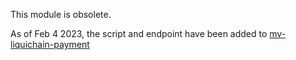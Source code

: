 This module is obsolete.

As of Feb 4 2023, the script and endpoint have been added to [mv-liquichain-payment](https://github.com/liquichain/mv-liquichain-payment)
